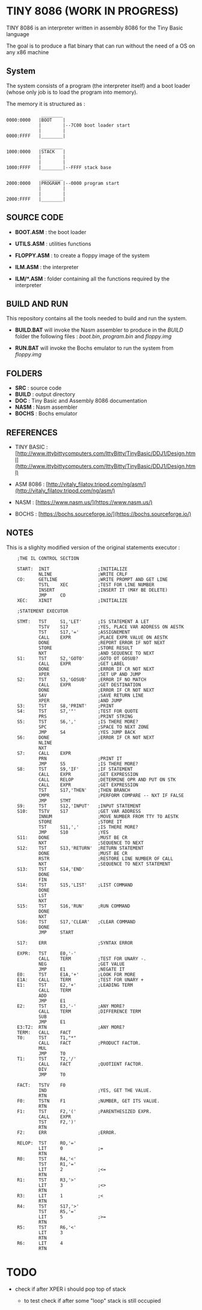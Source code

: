 # TINY 8086 (WORK IN PROGRESS)

TINY 8086 is an interpreter written in assembly 8086 for the Tiny Basic language

The goal is to produce a flat binary that can run without the need of a OS on any x86 machine 

## System
The system consists of a program (the interpreter itself) and a boot loader (whose only job is to load the program into memory).

The memory it is structured as :

```
             ________
0000:0000   |BOOT    |  
            |        |--7C00 boot loader start
            |        |
0000:FFFF   |________|

             ________
1000:0000   |STACK   |  
            |        |
            |        |
1000:FFFF   |________|--FFFF stack base

             ________
2000:0000   |PROGRAM |--0000 program start
            |        |
            |        |
2000:FFFF   |________|
```

## SOURCE CODE

- __BOOT.ASM__ : the boot loader

- __UTILS.ASM__ : utilities functions

- __FLOPPY.ASM__ : to create a floppy image of the system

- __ILM.ASM__ : the interpreter

- __ILM/*.ASM__ : folder containing all the functions required by the interpreter

## BUILD AND RUN

This repository contains all the tools needed to build and run the system.

- __BUILD.BAT__ will invoke the Nasm assembler to produce in the _BUILD_ folder the following files : _boot.bin_, _program.bin_ and _floppy.img_

- __RUN.BAT__ will invoke the Bochs emulator to run the system from _floppy.img_

## FOLDERS
- __SRC__ : source code
- __BUILD__ : output directory
- __DOC__ : Tiny Basic and Assembly 8086 documentation
- __NASM__ : Nasm assembler
- __BOCHS__ : Bochs emulator

## REFERENCES

- TINY BASIC : [http://www.ittybittycomputers.com/IttyBitty/TinyBasic/DDJ1/Design.html](http://www.ittybittycomputers.com/IttyBitty/TinyBasic/DDJ1/Design.html)

- ASM 8086 : [http://vitaly_filatov.tripod.com/ng/asm/](http://vitaly_filatov.tripod.com/ng/asm/)

- NASM : [https://www.nasm.us/](https://www.nasm.us/)

- BOCHS : [https://bochs.sourceforge.io/](https://bochs.sourceforge.io/)

## NOTES

This is a slighlty modified version of the original statements executor :

```
    ;THE IL CONTROL SECTION

    START:  INIT                  ;INITIALIZE
            NLINE                 ;WRITE CRLF
    CO:     GETLINE               ;WRITE PROMPT AND GET LINE
            TSTL    XEC           ;TEST FOR LINE NUMBER
            INSERT                ;INSERT IT (MAY BE DELETE)
            JMP     CO
    XEC:    XINIT                 ;INITIALIZE

    ;STATEMENT EXECUTOR

    STMT:   TST     S1,'LET'      ;IS STATEMENT A LET
            TSTV    S17           ;YES, PLACE VAR ADDRESS ON AESTK
            TST     S17,'='       ;ASSIGNEMENT
            CALL    EXPR          ;PLACE EXPR VALUE ON AESTK
            DONE                  ;REPORT ERROR IF NOT NEXT
            STORE                 ;STORE RESULT
            NXT                   ;AND SEQUENCE TO NEXT
    S1:     TST     S2,'GOTO'     ;GOTO OT GOSUB?
            CALL    EXPR          ;GET LABEL
            DONE                  ;ERROR IF CR NOT NEXT
            XPER                  ;SET UP AND JUMP
    S2:     TST     S3,'GOSUB'    ;ERROR IF NO MATCH
            CALL    EXPR          ;GET DESTINATION
            DONE                  ;ERROR IF CR NOT NEXT
            SAV                   ;SAVE RETURN LINE
            XPER                  ;AND JUMP
    S3:     TST     S8,'PRINT'    ;PRINT
    S4:     TST     S7,'"'        ;TEST FOR QUOTE
            PRS                   ;PRINT STRING
    S5:     TST     S6,','        ;IS THERE MORE?
            SPC                   ;SPACE TO NEXT ZONE
            JMP     S4            ;YES JUMP BACK
    S6:     DONE                  ;ERROR IF CR NOT NEXT
            NLINE
            NXT
    S7:     CALL    EXPR
            PRN                   ;PRINT IT
            JMP     S5            ;IS THERE MORE?
    S8:     TST     S9,'IF'       ;IF STATEMENT
            CALL    EXPR          ;GET EXPRESSION
            CALL    RELOP         ;DETERMINE OPR AND PUT ON STK
            CALL    EXPR          ;GET EXPRESSION
            TST     S17,'THEN'    ;THEN BRANCH
            CMPR                  ;PERFORM COMPARE -- NXT IF FALSE
            JMP     STMT
    S9:     TST     S12,'INPUT'   ;INPUT STATEMENT
    S10:    TSTV    S17           ;GET VAR ADDRESS
            INNUM                 ;MOVE NUMBER FROM TTY TO AESTK
            STORE                 ;STORE IT
            TST     S11,','       ;IS THERE MORE?
            JMP     S10           ;YES
    S11:    DONE                  ;MUST BE CR
            NXT                   ;SEQUENCE TO NEXT
    S12:    TST     S13,'RETURN'  ;RETURN STATEMENT
            DONE                  ;MUST BE CR
            RSTR                  ;RESTORE LINE NUMBER OF CALL
            NXT                   ;SEQUENCE TO NEXT STATEMENT
    S13:    TST     S14,'END'
            DONE
            FIN
    S14:    TST     S15,'LIST'    ;LIST COMMAND
            DONE
            LST
            NXT
    S15:    TST     S16,'RUN'     ;RUN COMMAND
            DONE
            NXT
    S16:    TST     S17,'CLEAR'   ;CLEAR COMMAND
            DONE
            JMP     START

    S17:    ERR                   ;SYNTAX ERROR

    EXPR:   TST     E0,'-'
            CALL    TERM          ;TEST FOR UNARY -.
            NEG                   ;GET VALUE
            JMP     E1            ;NEGATE IT
    E0:     TST     E1A,'+'       ;LOOK FOR MORE
    E1A:    CALL    TERM          ;TEST FOR UNARY +
    E1:     TST     E2,'+'        ;LEADING TERM
            CALL    TERM
            ADD
            JMP     E1
    E2:     TST     E3,'-'        ;ANY MORE?
            CALL    TERM          ;DIFFERENCE TERM
            SUB
            JMP     E1
    E3:T2:  RTN                   ;ANY MORE?
    TERM:   CALL    FACT
    T0:     TST     T1,"*"
            CALL    FACT          ;PRODUCT FACTOR.
            MUL
            JMP     T0
    T1:     TST     T2,'/'
            CALL    FACT          ;QUOTIENT FACTOR.
            DIV
            JMP     T0

    FACT:   TSTV    F0
            IND                   ;YES, GET THE VALUE.
            RTN
    F0:     TSTN    F1            ;NUMBER, GET ITS VALUE.
            RTN
    F1:     TST     F2,'('        ;PARENTHESIZED EXPR.
            CALL    EXPR
            TST     F2,')'
            RTN
    F2:     ERR                   ;ERROR.

    RELOP:  TST     RO,'='
            LIT     0             ;=
            RTN
    R0:     TST     R4,'<'
            TST     R1,'='
            LIT     2             ;<=
            RTN
    R1:     TST     R3,'>'
            LIT     3             ;<>
            RTN
    R3:     LIT     1             ;<
            RTN
    R4:     TST     S17,'>'
            TST     R5,'='
            LIT     5             ;>=
            RTN
    R5:     TST     R6,'<'
            LIT     3
            RTN                   
    R6:     LIT     4
            RTN
```

# TODO

- check if after XPER i should pop top of stack

  - to test check if after some "loop" stack is still occupied